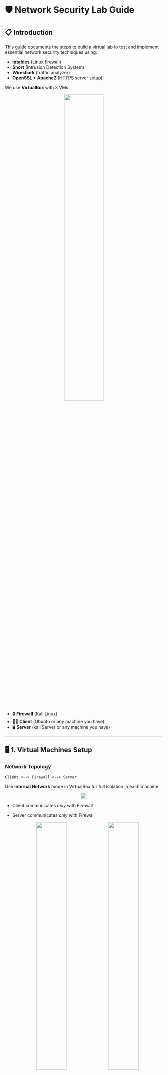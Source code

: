 # 🛡️ Network Security Lab Guide

## 📋 Introduction
This guide documents the steps to build a virtual lab to test and implement essential network security techniques using:

* **iptables** (Linux firewall)
* **Snort** (Intrusion Detection System)
* **Wireshark** (traffic analyzer)
* **OpenSSL + Apache2** (HTTPS server setup)

We use **VirtualBox** with 3 VMs:
  <p align="center">
<img src="https://github.com/user-attachments/assets/57711009-e578-4387-8018-cbc38232d313" width="50%"></p>

* 🔒 **Firewall** (Kali Linux)
* 🧑‍💻 **Client** (Ubuntu or any machine you have)
* 🖥️ **Server** (kali Server or any machine you have)

---

## 🖥️ 1. Virtual Machines Setup

### Network Topology

```
Client <--> Firewall <--> Server
```
Use **Internal Network** mode in VirtualBox for full isolation in each machine:
  <p align="center">
 <img src="https://github.com/user-attachments/assets/cd05367b-54a9-4c89-956e-4056abe7de12" width></p>
   
* Client communicates *only* with Firewall
   
* Server communicates *only* with Firewall
  
  <p align="center">
  <img src="https://github.com/user-attachments/assets/063312da-ce1d-42cf-9a73-7a87a5a23cb1" width="45%" style="margin-right: 10px;"/>
  <img src="https://github.com/user-attachments/assets/7ff5435d-a9f7-4b06-9413-d46353c6b6f2" width="45%"/>
</p>
<p align="center">
  <img src="https://github.com/user-attachments/assets/387e071c-84db-4f57-bbea-6b8338abe9ae" width="45%" style="margin-right: 10px;"/>
  <img src="https://github.com/user-attachments/assets/34b10fa1-76ed-4191-8ba4-bb2dcab943fe" width="45%"/>
</p>

### Interface Configuration
For each **machine** (Client, Firewall, and Server), you have manually assign the following IP addresses to their respective network interfaces:

<div align="center">

  
<table>
  <tr>
    <th>Machine</th>
    <th>Interface</th>
    <th>IP Address</th>
    <th>To</th>
  </tr>
  <tr>
    <td>Client</td>
    <td><code>enp0s3</code></td>
    <td><code>192.168.10.2</code></td>
    <td>Firewall eth0</td>
  </tr>
  <tr>
    <td>Firewall</td>
    <td><code>eth0</code></td>
    <td><code>192.168.10.1</code></td>
    <td>Client</td>
  </tr>
  <tr>
    <td>Firewall</td>
    <td><code>eth1</code></td>
    <td><code>192.168.20.1</code></td>
    <td>Server</td>
  </tr>
  <tr>
    <td>Server</td>
    <td><code>eth0</code></td>
    <td><code>192.168.20.2</code></td>
    <td>Firewall eth1</td>
  </tr>
</table>

</div>


Assign **static IPs** manually in `/etc/network/interfaces` 

### ⚙️ Automating IP Configuration with a Script

When working with VirtualBox in Internal Network mode, machines may lose their IP addresses upon reboot or interface changes. To avoid manually reconfiguring each time, it's good practice to create a dedicated script for each machine that sets its static IP addresses.

In the screenshot below, I demonstrate the creation and execution of such a script (firewall.sh) on the Firewall machine (Kali Linux).

```bash
sudo nano firewall.sh          # Create the script file
sudo chmod +x firewall.sh     # Make it executable
sudo ./firewall.sh            # Run the script
```
This script typically contains ip or ifconfig commands to assign static IPs to interfaces like eth0 and eth1.

<p align="center"> <img src="https://github.com/user-attachments/assets/6e6700ec-d227-48bf-a719-837ad45e074c" width="47%" style="margin-right:10px;" /> <img src="https://github.com/user-attachments/assets/3a63eaab-b030-487a-ae68-ee31b323739b" width="47%" /> </p>

✅ This method saves time, avoids misconfigurations, and ensures consistent network behavior in your lab setup.

To make sure that you asign to each interface the right ip address run this command in the terminal 

<p align="center"><img src="https://github.com/user-attachments/assets/dd0251f5-1325-45ab-8950-0ac970cb1d81" width="50%"></p>

---
## 🌐 2. Set Up Apache2 Web Server (on Server VM)

### Install Apache2

```bash
sudo apt update
sudo apt install apache2
```

### Create a login page `login.html`

```bash
cd /var/www/html
sudo nano login.html
```
Paste the following basic HTML code inside login.html:
```bash <!DOCTYPE html>
<html>
<head>
  <title>Login Page</title>
</head>
<body>
  <h2>Login</h2>
  <form method="POST" action="/login">
    <label for="username">Username:</label><br>
    <input type="text" id="username" name="username"><br><br>
    
    <label for="password">Password:</label><br>
    <input type="password" id="password" name="password"><br><br>
    
    <input type="submit" value="Login">
  </form>
</body>
</html>
```
Save and exit nano:

Press `Ctrl + O` → then `Enter` to save.

Then press `Ctrl + X` to `exit`.

After configuring the server and website, test the setup by accessing the server’s IP address from both server and the client machine. 

Test by accessing `http://192.168.20.2/login.html` use firefox or any browser :

<p align="center"><img src="https://github.com/user-attachments/assets/bf03806d-8bf2-47b8-97bc-82147ed6e25d" width="50%"></p>

Test the access also from the client :

<p align="center"><img src="https://github.com/user-attachments/assets/4b9f574f-3362-4eae-bb1d-0b0d90f717c5" width="%50"></p>

---
## 🔎📡 3.Filtering Traffic with Wireshark
In this section, we’ll use Wireshark to capture and analyze traffic between the Client and the Server.
The goal is to compare HTTP vs HTTPS and understand how unencrypted traffic can expose sensitive data.

🧭 Step-by-step Instructions
* Open Wireshark on the Firewall machine.
* Select the interface connected to either the Client (eth0) or Server (eth1).
* Start capturing packets by clicking the blue shark icon.
* Apply a filter to only see HTTP or TLS traffic:
  
```bash
http 
```
These screenshots show the live packet capture window and the login page used to trigger HTTP requests.
<p align="center">
  <img src="https://github.com/user-attachments/assets/b534371c-d5a7-4d36-99e3-7681feb0b7e0" width="30%" style="margin-right: 10px;" />
  <img src="https://github.com/user-attachments/assets/c69fbd5d-464e-4458-872c-389126b0d654" width="30%" style="margin-right: 10px;" />
  <img src="https://github.com/user-attachments/assets/af891363-db39-4471-a82a-1cb855196391" width="30%" />
</p>
📬 Filtering for HTTP Traffic

Captured HTTP request with sensitive data in plaintext:

![image](https://github.com/user-attachments/assets/e66de6b3-805e-4dad-bb65-5f2877ecabcd)

This line confirms that username and password are transmitted without encryption over HTTP.
```bash
GET /test1/?username=salut&password=kan HTTP/1.1
```
### ⚠️ Security Risk

 HTTP transmits sensitive data in plaintext, making it vulnerable to interception. To protect this data, HTTPS should be used, as it encrypts communication, ensuring the confidentiality and integrity of sensitive information.
 
---
## 🔐 4. Configure HTTPS with OpenSSL

### Generate a Self-Signed Certificate:

```bash
sudo openssl req -x509 -nodes -days 365 -newkey rsa:2048 \
 -keyout /etc/ssl/private/apache-selfsigned.key \
 -out /etc/ssl/certs/apache-selfsigned.crt
```

### Enable SSL in Apache:

```bash
sudo a2enmod ssl
sudo a2ensite default-ssl
sudo systemctl restart apache2
```
![image](https://github.com/user-attachments/assets/48afee02-ae91-4ecc-97b1-c48cba5708c0)

### Update `ports.conf`:

Make sure it includes:
```
Listen 443
```
<p align="center">
  <img src="https://github.com/user-attachments/assets/0087d1e0-6170-43a8-9135-a32bf280a9b0" width="48%" style="margin-right: 2%;" />
  <img src="https://github.com/user-attachments/assets/3f7f848f-d9bf-4240-9216-702929f28efd" width="48%" />
</p>

### Common Warning:
![image](https://github.com/user-attachments/assets/543b6b70-f0d9-4082-8df4-80ed08768e8e)

> ⚠️ Browser may show "Potential Security Risk Ahead" due to self-signed cert. ✅ Accept the risk and continue.

### Capture Traffic with Wireshark:
follow the same steps of using wireshark ,now filter with tls
```bash
tls
```
You’ll observe:
* HTTPS request: encrypted
![image](https://github.com/user-attachments/assets/e5d3a227-41f4-460f-b70a-bda513129fde)

---
## 🔥 5. Configure iptables on Firewall

### Block HTTPS traffic:

```bash
sudo iptables -A INPUT -p tcp --dport 443 -j DROP
```

✅ Result: HTTPS blocked.

### Unblock HTTPS:

```bash
sudo iptables -D INPUT -p tcp --dport 443 -j DROP
```

✅ Result: HTTPS allowed again.

You can verify with:

```bash
sudo iptables -L -n -v
```
---

## 🕵️ 5. Capture Traffic with Wireshark

### On the Firewall:

* Open Wireshark
* Select the interface (eth0 or eth1)
* Apply filter:

```bash
http || tls
```

### Example:

You’ll observe:

* HTTP login request: `username=soumaya&password=kanfoud` in plaintext
* HTTPS request: encrypted

---

## 🚨 6. Snort: Intrusion Detection Setup

### Install Snort (on Firewall):

```bash
sudo apt update
sudo apt install snort
```

### Test Snort in Packet Sniffer Mode:

```bash
sudo snort -i eth0 -A console
```

### Example Rules:

```bash
alert icmp any any -> any any (msg:"ICMP detected"; sid:1000001;)
```

Put custom rules in `/etc/snort/rules/local.rules`.

### Restart Snort:

```bash
sudo systemctl restart snort
```

✅ Snort now monitors suspicious traffic.

---

## ✅ Conclusion

You have successfully:

* Configured isolated networks in VirtualBox
* Deployed a secure HTTPS server
* Analyzed unencrypted/encrypted traffic
* Filtered traffic with `iptables`
* Detected intrusions with Snort

This lab forms a solid foundation in **hands-on network security** for beginners and students.

---

## 📎 Bonus

Feel free to fork this repo, add your own test cases, rules, or share suggestions via Pull Requests!
🔗 LinkedIn: 
